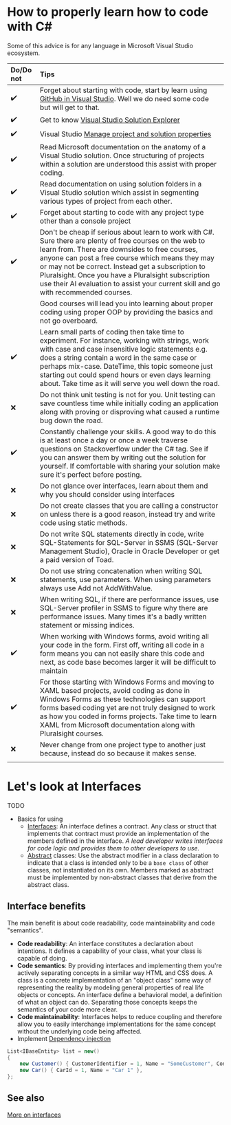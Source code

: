 # How to properly learn how to code with C#

Some of this advice is for any language in Microsoft Visual Studio ecosystem.

| Do/Do not        | Tips |
|:------------- |:------------- |
| :heavy_check_mark: | Forget about starting with code, start by learn using [GitHub in Visual Studio](https://visualstudio.microsoft.com/vs/github/). Well we do need some code but will get to that. |
| :heavy_check_mark: | Get to know [Visual Studio Solution Explorer](https://docs.microsoft.com/en-us/visualstudio/ide/use-solution-explorer?view=vs-2022) |
| :heavy_check_mark: | Visual Studio [Manage project and solution properties](https://docs.microsoft.com/en-us/visualstudio/ide/managing-project-and-solution-properties?view=vs-2022)
| :heavy_check_mark: | Read Microsoft documentation on the anatomy of a Visual Studio solution. Once structuring of projects within a solution are understood this assist with proper coding. |
| :heavy_check_mark: | Read documentation on using solution folders in a Visual Studio solution which assist in segmenting various types of project from each other. |
| :heavy_check_mark: | Forget about starting to code with any project type other than a console project |
| :heavy_check_mark: | Don't be cheap if serious about learn to work with C#. Sure there are plenty of free courses on the web to learn from. There are downsides to free courses, anyone can post a free course which means they may or may not be correct. Instead get a subscription to Pluralsight. Once you have a Pluralsight subscription use their AI evaluation to assist your current skill and go with recommended courses. |
|  | Good courses will lead you into learning about proper coding using proper OOP by providing the basics and not go overboard. |
| :heavy_check_mark: | Learn small parts of coding then take time to experiment. For instance, working with strings, work with case and case insensitive logic statements e.g. does a string contain a word in the same case or perhaps mix-case. DateTime, this topic someone just starting out could spend hours or even days learning about. Take time as it will serve you well down the road. |
| :x: | Do not think unit testing is not for you. Unit testing can save countless time while initially coding an application along with proving or disproving what caused a runtime bug down the road. |
| :heavy_check_mark: | Constantly challenge your skills. A good way to do this is at least once a day or once a week traverse questions on Stackoverflow under the C# tag. See if you can answer them by writing out the solution for yourself. If comfortable with sharing your solution make sure it's perfect before posting. |
| :x: | Do not glance over interfaces, learn about them and why you should consider using interfaces |
| :x: | Do not create classes that you are calling a constructor on unless there is a good reason, instead try and write code using static methods. |
| :x: | Do not write SQL statements directly in code, write SQL-Statements for SQL-Server in SSMS (SQL-Server Management Studio), Oracle in Oracle Developer or get a paid version of Toad. |
| :x: | Do not use string concatenation when writing SQL statements, use parameters. When using parameters always use Add not AddWithValue. |
| :x: | When writing SQL, if there are performance issues, use SQL-Server profiler in SSMS to figure why there are performance issues. Many times it's a badly written statement or missing indices. |
| :heavy_check_mark: | When working with Windows forms, avoid writing all your code in the form. First off, writing all code in a form means you can not easily share this code and next, as code base becomes larger it will be difficult to maintain |
| :heavy_check_mark:|For those starting with Windows Forms and moving to XAML based projects, avoid coding as done in Windows Forms as these technologies can support forms based coding yet are not truly designed to work as how you coded in forms projects. Take time to learn XAML from Microsoft documentation along with Pluralsight courses. |
| :x:| Never change from one project type to another just because, instead do so because it makes sense. |
| | |

# Let's look at Interfaces

TODO


- Basics for using
  - [Interfaces](https://docs.microsoft.com/en-us/dotnet/csharp/language-reference/keywords/interface): An interface defines a contract. Any class or struct that implements that contract must provide an implementation of the members defined in the interface. *A lead developer writes interfaces for code logic and provides them to other developers to use.*
  - [Abstract](https://docs.microsoft.com/en-us/dotnet/csharp/language-reference/keywords/abstract) classes: Use the abstract modifier in a class declaration to indicate that a class is intended only to be a `base class` of other classes, not instantiated on its own. Members marked as abstract must be implemented by non-abstract classes that derive from the abstract class.

## Interface benefits

The main benefit is about code readability, code maintainability and code "semantics".

- **Code readability**: An interface constitutes a declaration about intentions. It defines a capability of your class, what your class is capable of doing. 
- **Code semantics**: By providing interfaces and implementing them you're actively separating concepts in a similar way HTML and CSS does. A class is a concrete implementation of an "object class" some way of representing the reality by modeling general properties of real life objects or concepts. An interface define a behavioral model, a definition of what an object can do. Separating those concepts keeps the semantics of your code more clear.
- **Code maintainability**: Interfaces helps to reduce coupling and therefore allow you to easily interchange implementations for the same concept without the underlying code being affected. 
- Implement [Dependency injection](https://en.wikipedia.org/wiki/Dependency_injection)

```csharp
List<IBaseEntity> list = new()
{
    new Customer() { CustomerIdentifier = 1, Name = "SomeCustomer", ContactIdentifier = 2 },
    new Car() { CarId = 1, Name = "Car 1" },
};
```

## See also

[More on interfaces](https://github.com/karenpayneoregon/oed-working-with-interfaces)
